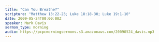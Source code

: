 ```yaml
---
title: "Can You Breathe?"
scripture: "Matthew 13:22-23; Luke 18:18-30; Luke 19:1-10"
date: 2009-05-24T00:00:00Z
speaker: Mark Davis
sermon_type: morning
audio: https://pcpcmorningsermons.s3.amazonaws.com/20090524_davis.mp3 
---
```




